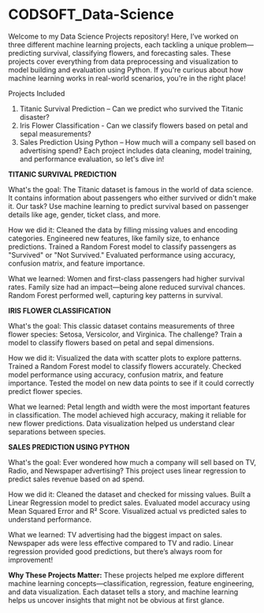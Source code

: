 # CODSOFT_Data-Science
Welcome to my Data Science Projects repository! Here, I’ve worked on three different machine learning projects, each tackling a unique problem—predicting survival, classifying flowers, and forecasting sales.
These projects cover everything from data preprocessing and visualization to model building and evaluation using Python. If you're curious about how machine learning works in real-world scenarios, you're in the right place!

Projects Included
1. Titanic Survival Prediction – Can we predict who survived the Titanic disaster?
2. Iris Flower Classification - Can we classify flowers based on petal and sepal measurements?
3. Sales Prediction Using Python – How much will a company sell based on advertising spend?
Each project includes data cleaning, model training, and performance evaluation, so let's dive in!

**TITANIC SURVIVAL PREDICTION**

What's the goal:
The Titanic dataset is famous in the world of data science. It contains information about passengers who either survived or didn't make it. Our task? Use machine learning to predict survival based on passenger details like age, gender, ticket class, and more.

How we did it:
Cleaned the data by filling missing values and encoding categories.
Engineered new features, like family size, to enhance predictions.
Trained a Random Forest model to classify passengers as "Survived" or "Not Survived."
Evaluated performance using accuracy, confusion matrix, and feature importance.

What we learned:
Women and first-class passengers had higher survival rates.
Family size had an impact—being alone reduced survival chances.
Random Forest performed well, capturing key patterns in survival.

**IRIS FLOWER CLASSIFICATION**

What's the goal:
This classic dataset contains measurements of three flower species: Setosa, Versicolor, and Virginica. The challenge? Train a model to classify flowers based on petal and sepal dimensions.

How we did it:
Visualized the data with scatter plots to explore patterns.
Trained a Random Forest model to classify flowers accurately.
Checked model performance using accuracy, confusion matrix, and feature importance.
Tested the model on new data points to see if it could correctly predict flower species.

What we learned:
Petal length and width were the most important features in classification.
The model achieved high accuracy, making it reliable for new flower predictions.
Data visualization helped us understand clear separations between species.

**SALES PREDICTION USING PYTHON**

What's the goal:
Ever wondered how much a company will sell based on TV, Radio, and Newspaper advertising? This project uses linear regression to predict sales revenue based on ad spend.

How we did it:
Cleaned the dataset and checked for missing values.
Built a Linear Regression model to predict sales.
Evaluated model accuracy using Mean Squared Error and R² Score.
Visualized actual vs predicted sales to understand performance.

What we learned:
TV advertising had the biggest impact on sales.
Newspaper ads were less effective compared to TV and radio.
Linear regression provided good predictions, but there’s always room for improvement!

**Why These Projects Matter:**
These projects helped me explore different machine learning concepts—classification, regression, feature engineering, and data visualization. Each dataset tells a story, and machine learning helps us uncover insights that might not be obvious at first glance.

